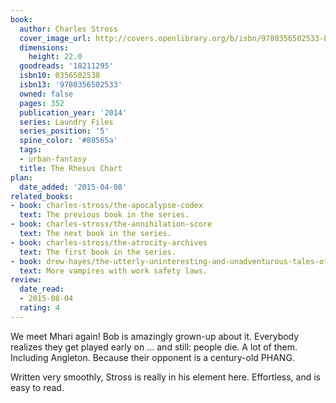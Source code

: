 ```yaml
---
book:
  author: Charles Stross
  cover_image_url: http://covers.openlibrary.org/b/isbn/9780356502533-L.jpg
  dimensions:
    height: 22.0
  goodreads: '18211295'
  isbn10: 0356502538
  isbn13: '9780356502533'
  owned: false
  pages: 352
  publication_year: '2014'
  series: Laundry Files
  series_position: '5'
  spine_color: '#88565a'
  tags:
  - urban-fantasy
  title: The Rhesus Chart
plan:
  date_added: '2015-04-08'
related_books:
- book: charles-stross/the-apocalypse-codex
  text: The previous book in the series.
- book: charles-stross/the-annihilation-score
  text: The next book in the series.
- book: charles-stross/the-atrocity-archives
  text: The first book in the series.
- book: drew-hayes/the-utterly-uninteresting-and-unadventurous-tales-of-fred-the-vampire-accountant
  text: More vampires with work safety laws.
review:
  date_read:
  - 2015-08-04
  rating: 4
---
```


We meet Mhari again! Bob is amazingly grown-up about it. Everybody realizes they get played early on … and still: people die. A lot of them. Including <span class="spoilers">Angleton</span>. Because their opponent is a century-old PHANG.

Written very smoothly, Stross is really in his element here. Effortless, and is easy to read.
